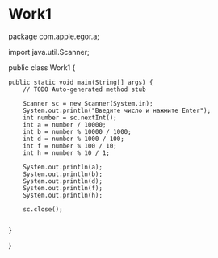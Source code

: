 # Work1

package com.apple.egor.a;

import java.util.Scanner;

public class Work1 {

	public static void main(String[] args) {
		// TODO Auto-generated method stub

		Scanner sc = new Scanner(System.in);
		System.out.println("Введите число и нажмите Enter");
		int number = sc.nextInt();
		int a = number / 10000;
		int b = number % 10000 / 1000;
		int d = number % 1000 / 100;
		int f = number % 100 / 10;
		int h = number % 10 / 1;
		
		System.out.println(a);
		System.out.println(b);
		System.out.println(d);
		System.out.println(f);
		System.out.println(h);

		sc.close();

		
	}

}
